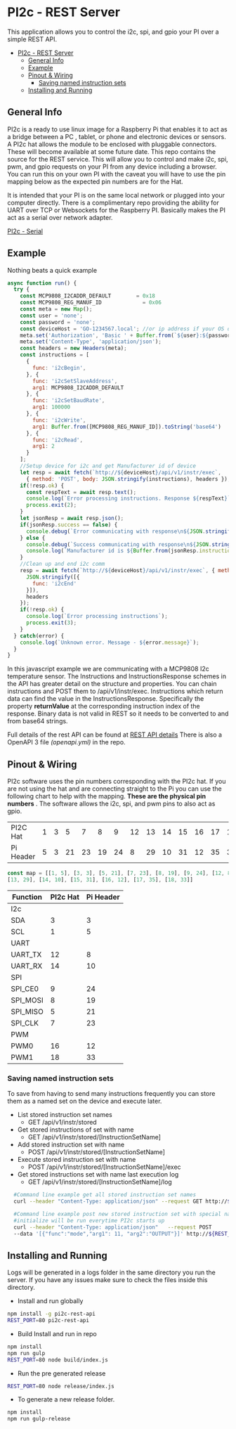 # PI2c - REST Server

This application allows you to control the i2c, spi, and gpio your PI over a simple REST API.

- [PI2c - REST Server](#pi2c---rest-server)
  - [General Info](#general-info)
  - [Example](#example)
  - [Pinout & Wiring](#pinout--wiring)
    - [Saving named instruction sets](#saving-named-instruction-sets)
  - [Installing and Running](#installing-and-running)

## General Info

PI2c is a ready to use linux image for a Raspberry Pi that enables it to act as a bridge between a PC
, tablet, or phone and electronic devices or sensors. A PI2c hat allows the module to be enclosed with
pluggable connectors. These will become available at some future date. This repo contains the source for
the REST service. This will allow you to control and make i2c, spi, pwm, and gpio requests on your PI from
any device including a browser. You can run this on your own PI with the caveat you will
have to use the pin mapping below as the expected pin numbers are for the Hat.  

It is intended that your PI is on the same local network or plugged into your computer directly.
There is a complimentary repo providing the ability for UART over TCP or Websockets
for the Raspberry PI. Basically makes the PI act as a serial over network adapter.

[PI2c - Serial](https://github.com/gidjituser/pi2c-serial)

## Example

Nothing beats a quick example

```javascript
async function run() {
  try {
    const MCP9808_I2CADDR_DEFAULT        = 0x18
    const MCP9808_REG_MANUF_ID             = 0x06
    const meta = new Map();
    const user = 'none';
    const password = 'none';
    const deviceHost = 'GO-1234567.local'; //or ip address if your OS does not support this
    meta.set('Authorization', 'Basic ' + Buffer.from(`${user}:${password}`).toString('base64'));
    meta.set('Content-Type', 'application/json');
    const headers = new Headers(meta);
    const instructions = [
      {
        func: 'i2cBegin',
      }, {
        func: 'i2cSetSlaveAddress',
        arg1: MCP9808_I2CADDR_DEFAULT
      }, {
        func: 'i2cSetBaudRate',
        arg1: 100000
      }, {
        func: 'i2cWrite',
        arg1: Buffer.from([MCP9808_REG_MANUF_ID]).toString('base64')
      }, {
        func: 'i2cRead',
        arg1: 2
      }
    ];
    //Setup device for i2c and get Manufacturer id of device
    let resp = await fetch(`http://${deviceHost}/api/v1/instr/exec`,
      { method: 'POST', body: JSON.stringify(instructions), headers });
    if(!resp.ok) {
      const respText = await resp.text();
      console.log(`Error processing instructions. Response ${respText}`);
      process.exit(2);
    }
    let jsonResp = await resp.json();
    if(jsonResp.success == false) {
      console.debug(`Error communicating with response\n${JSON.stringify(jsonResp, undefined, 2)}`);
    } else {
      console.debug(`Success communicating with response\n${JSON.stringify(jsonResp, undefined, 2)}`);
      console.log(`Manufacturer id is ${Buffer.from(jsonResp.instructions[4].returnValue, 'base64').toString('ascii')}`)
    }
    //Clean up and end i2c comm
    resp = await fetch(`http://${deviceHost}/api/v1/instr/exec`, { method: 'POST', body:
      JSON.stringify([{
        func: 'i2cEnd'
      }]),
      headers
    });
    if(!resp.ok) {
      console.log(`Error processing instructions`);
      process.exit(3);
    }
  } catch(error) {
    console.log(`Unknown error. Message - ${error.message}`);
  }
}

```

In this javascript example we are communicating with a MCP9808 I2c temperature sensor.
The Instructions and InstructionsResponse schemes in the API has greater detail
on the structure and properties. You can chain instructions and POST them to /api/v1/instr/exec.
Instructions which return data can find the value in the InstructionsResponse.
 Specifically the property **returnValue** at the corresponding instruction index of the response.
Binary data is not valid in REST so it needs to be converted to and from base64 strings.

Full details of the rest API can be found at [REST API details](openapi.md "REST API")
There is also a OpenAPI 3 file *(openapi.yml)* in the repo.

## Pinout & Wiring

PI2c software uses the pin numbers corresponding with the PI2c hat. If you are not 
using the hat and are connecting straight to the Pi you can use the 
following chart to help with the mapping. **These are the physical pin numbers** .
The software allows the i2c, spi, and pwm pins to also act as gpio. 

|||||||||||||||
|--- |--- |--- |--- |--- |--- |--- |--- |--- |--- |--- |--- |--- |--- |
|PI2C Hat|1|3|5|7|8|9|12|13|14|15|16|17|18|
|Pi Header|5|3|21|23|19|24|8|29|10|31|12|35|33|

```javascript
const map = [[1, 5], [3, 3], [5, 21], [7, 23], [8, 19], [9, 24], [12, 8], 
[13, 29], [14, 10], [15, 31], [16, 12], [17, 35], [18, 33]]
```

| Function | PI2c Hat | Pi Header
| ---  | --- | --- |
| I2c | | |
| SDA | 3 | 3 |
| SCL | 1 | 5 |
| UART | | |
| UART_TX | 12 | 8 |
| UART_RX | 14 | 10 |
| SPI | | |
| SPI_CE0 | 9 | 24 |
| SPI_MOSI | 8 | 19 |
| SPI_MISO | 5 | 21 |
| SPI_CLK | 7 | 23 |
| PWM | | |
| PWM0 | 16 |  12 |
| PWM1 | 18 |  33  |

### Saving named instruction sets

To save from having to send many instructions frequently you can store them as a named set
on the device and execute later.

* List stored instruction set names
  * GET /api/v1/instr/stored
* Get stored instructions of set with name
  * GET /api/v1/instr/stored/[InstructionSetName]
* Add stored instruction set with name
  * POST /api/v1/instr/stored/[InstructionSetName]
* Execute stored instruction set with name
  * POST /api/v1/instr/stored/[InstructionSetName]/exec
* Get stored instructions set with name last execution log
  * GET /api/v1/instr/stored/[InstructionSetName]/log

```bash
  #Command line example get all stored instruction set names
  curl --header "Content-Type: application/json" --request GET http://${REST_SERVER}/api/v1/instr/stored

  #Command line example post new stored instruction set with special name initialize
  #initialize will be run everytime PI2c starts up
  curl --header "Content-Type: application/json"   --request POST
  --data '[{"func":"mode","arg1": 11, "arg2":"OUTPUT"}]' http://${REST_SERVER}/api/v1/instr/stored/initialize
```

## Installing and Running

Logs will be generated in a logs folder in the same directory you run the server. If you have any
issues make sure to check the files inside this directory.

- Install and run globally

```bash
npm install -g pi2c-rest-api
REST_PORT=80 pi2c-rest-api
```

- Build Install and run in repo

```bash
npm install
npm run gulp
REST_PORT=80 node build/index.js
```

- Run the pre generated release

```bash
REST_PORT=80 node release/index.js
```

- To generate a new release folder.

```bash
npm install
npm run gulp-release
```

